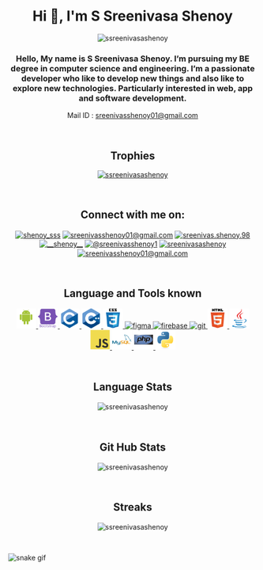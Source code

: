 <!--- heading --->
<h1 align="center">Hi 👋, I'm S Sreenivasa Shenoy</h1>

<!--- profile views --->
<p align="center"> <img src="https://komarev.com/ghpvc/?username=ssreenivasashenoy&label=Profile%20views&color=0e75b6&style=flat" alt="ssreenivasashenoy" /> </p>

<!--- about me --->
<h3 align="center">Hello, My name is S Sreenivasa Shenoy. I’m pursuing my BE degree in computer science and engineering. I’m a passionate developer who like to develop new things and also like to explore new technologies. Particularly interested in web, app and software development.</h3>
<p align="center">Mail ID : <a href="mailto: sreenivasshenoy01@gmail.com">sreenivasshenoy01@gmail.com</a></p>

<br>
<!--- trophies --->
<h2 align="center">Trophies</h2>
<p align="center"> <a href="https://github.com/ryo-ma/github-profile-trophy"><img src="https://github-profile-trophy.vercel.app/?username=ssreenivasashenoy" alt="ssreenivasashenoy" /></a> </p>
<br>

<!--- Connection --->
<h2 align="center">Connect with me on:</h2>
<p align="center">
<a href="https://twitter.com/shenoy_sss" target="blank"><img align="center" src="https://raw.githubusercontent.com/rahuldkjain/github-profile-readme-generator/master/src/images/icons/Social/twitter.svg" alt="shenoy_sss" height="30" width="40" /></a>
<a href="https://linkedin.com/in/sreenivasshenoy01@gmail.com" target="blank"><img align="center" src="https://raw.githubusercontent.com/rahuldkjain/github-profile-readme-generator/master/src/images/icons/Social/linked-in-alt.svg" alt="sreenivasshenoy01@gmail.com" height="30" width="40" /></a>
<a href="https://fb.com/sreenivas.shenoy.98" target="blank"><img align="center" src="https://raw.githubusercontent.com/rahuldkjain/github-profile-readme-generator/master/src/images/icons/Social/facebook.svg" alt="sreenivas.shenoy.98" height="30" width="40" /></a>
<a href="https://instagram.com/__shenoy__" target="blank"><img align="center" src="https://raw.githubusercontent.com/rahuldkjain/github-profile-readme-generator/master/src/images/icons/Social/instagram.svg" alt="__shenoy__" height="30" width="40" /></a>
<a href="https://www.hackerrank.com/@sreenivasshenoy1" target="blank"><img align="center" src="https://raw.githubusercontent.com/rahuldkjain/github-profile-readme-generator/master/src/images/icons/Social/hackerrank.svg" alt="@sreenivasshenoy1" height="30" width="40" /></a>
<a href="https://www.leetcode.com/sreenivasashenoy" target="blank"><img align="center" src="https://raw.githubusercontent.com/rahuldkjain/github-profile-readme-generator/master/src/images/icons/Social/leet-code.svg" alt="sreenivasashenoy" height="30" width="40" /></a>
<a href="https://auth.geeksforgeeks.org/user/sreenivasshenoy01@gmail.com" target="blank"><img align="center" src="https://raw.githubusercontent.com/rahuldkjain/github-profile-readme-generator/master/src/images/icons/Social/geeks-for-geeks.svg" alt="sreenivasshenoy01@gmail.com" height="30" width="40" /></a>
</p>
<br>


<!--- language and tools --->
<h2 align="center">Language and Tools known</h2>
<p align="center"> <a href="https://developer.android.com" target="_blank" rel="noreferrer"> <img src="https://raw.githubusercontent.com/devicons/devicon/master/icons/android/android-original-wordmark.svg" alt="android" width="40" height="40"/> </a> <a href="https://getbootstrap.com" target="_blank" rel="noreferrer"> <img src="https://raw.githubusercontent.com/devicons/devicon/master/icons/bootstrap/bootstrap-plain-wordmark.svg" alt="bootstrap" width="40" height="40"/> </a> <a href="https://www.cprogramming.com/" target="_blank" rel="noreferrer"> <img src="https://raw.githubusercontent.com/devicons/devicon/master/icons/c/c-original.svg" alt="c" width="40" height="40"/> </a> <a href="https://www.w3schools.com/cpp/" target="_blank" rel="noreferrer"> <img src="https://raw.githubusercontent.com/devicons/devicon/master/icons/cplusplus/cplusplus-original.svg" alt="cplusplus" width="40" height="40"/> </a> <a href="https://www.w3schools.com/css/" target="_blank" rel="noreferrer"> <img src="https://raw.githubusercontent.com/devicons/devicon/master/icons/css3/css3-original-wordmark.svg" alt="css3" width="40" height="40"/> </a> <a href="https://www.figma.com/" target="_blank" rel="noreferrer"> <img src="https://www.vectorlogo.zone/logos/figma/figma-icon.svg" alt="figma" width="40" height="40"/> </a> <a href="https://firebase.google.com/" target="_blank" rel="noreferrer"> <img src="https://www.vectorlogo.zone/logos/firebase/firebase-icon.svg" alt="firebase" width="40" height="40"/> </a> <a href="https://git-scm.com/" target="_blank" rel="noreferrer"> <img src="https://www.vectorlogo.zone/logos/git-scm/git-scm-icon.svg" alt="git" width="40" height="40"/> </a> <a href="https://www.w3.org/html/" target="_blank" rel="noreferrer"> <img src="https://raw.githubusercontent.com/devicons/devicon/master/icons/html5/html5-original-wordmark.svg" alt="html5" width="40" height="40"/> </a> <a href="https://www.java.com" target="_blank" rel="noreferrer"> <img src="https://raw.githubusercontent.com/devicons/devicon/master/icons/java/java-original.svg" alt="java" width="40" height="40"/> </a> <a href="https://developer.mozilla.org/en-US/docs/Web/JavaScript" target="_blank" rel="noreferrer"> <img src="https://raw.githubusercontent.com/devicons/devicon/master/icons/javascript/javascript-original.svg" alt="javascript" width="40" height="40"/> </a> <a href="https://www.mysql.com/" target="_blank" rel="noreferrer"> <img src="https://raw.githubusercontent.com/devicons/devicon/master/icons/mysql/mysql-original-wordmark.svg" alt="mysql" width="40" height="40"/> </a> <a href="https://www.php.net" target="_blank" rel="noreferrer"> <img src="https://raw.githubusercontent.com/devicons/devicon/master/icons/php/php-original.svg" alt="php" width="40" height="40"/> </a> <a href="https://www.python.org" target="_blank" rel="noreferrer"> <img src="https://raw.githubusercontent.com/devicons/devicon/master/icons/python/python-original.svg" alt="python" width="40" height="40"/> </a> </p>
<br>

<!--- language section --->
<h2 align="center">Language Stats</h2>
<p align="center"><img align="center" src="https://github-readme-stats.vercel.app/api/top-langs?username=ssreenivasashenoy&show_icons=true&locale=en&layout=compact" alt="ssreenivasashenoy" /></p>
<br>

<!--- stats section --->
<h2 align="center">Git Hub Stats</h2>
<p align="center"><img align="center" src="https://github-readme-stats.vercel.app/api?username=ssreenivasashenoy&show_icons=true&locale=en" alt="ssreenivasashenoy" /></p>
<br>

<!--- streaks section --->
<h2 align="center">Streaks</h2>
<p align="center"><img align="center" src="https://github-readme-streak-stats.herokuapp.com/?user=ssreenivasashenoy&" alt="ssreenivasashenoy" /></p>
<br>

<!--- snake section --->
![snake gif](https://github.com/ssreenivasashenoy/ssreenivasashenoy/blob/output/github-contribution-grid-snake.gif)
